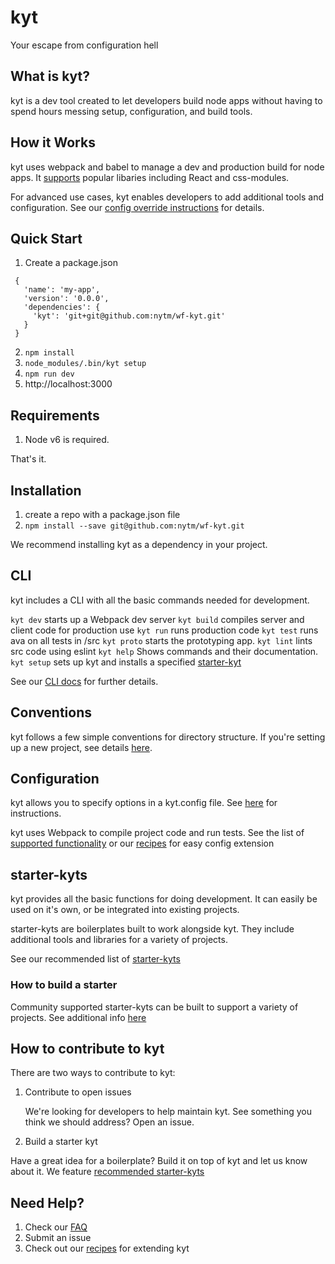 # kyt
Your escape from configuration hell

## What is kyt?
kyt is a dev tool created to let developers build node apps without having to spend hours messing setup, configuration, and build tools.


## How it Works

kyt uses webpack and babel to manage a dev and production build for node apps. It [supports](/config/webpackConfig.md) popular libaries including React and css-modules. 

For advanced use cases, kyt enables developers to add additional tools and configuration.
See our [config override instructions](/config/kytConfig.md#modifyWebpackConfig) for details.


## Quick Start

1. Create a package.json
```
 {
   'name': 'my-app',
   'version': '0.0.0',
   'dependencies': {
     'kyt': 'git+git@github.com:nytm/wf-kyt.git'
   }
 }
```
2. `npm install`
3. `node_modules/.bin/kyt setup`
4. `npm run dev`
5. http://localhost:3000


## Requirements

1. Node v6 is required.

That's it.

## Installation

1. create a repo with a package.json file
2. `npm install --save git@github.com:nytm/wf-kyt.git`

We recommend installing kyt as a dependency in your project.

## CLI

kyt includes a CLI with all the basic commands needed for development.

`kyt dev` starts up a Webpack dev server
`kyt build` compiles server and client code for production use
`kyt run` runs production code
`kyt test` runs ava on all tests in /src
`kyt proto` starts the prototyping app.
`kyt lint` lints src code using eslint
`kyt help` Shows commands and their documentation.
`kyt setup` sets up kyt and installs a specified [starter-kyt](/Starterkyts.md)

See our [CLI docs](/cli) for further details.

## Conventions
kyt follows a few simple conventions for directory structure. If you're setting up a new project, see details [here](/conventions.md). 


## Configuration

kyt allows you to specify options in a kyt.config file.
See [here](https://github.com/nytm/wf-kyt/kytConfig.md) for instructions.

kyt uses Webpack to compile project code and run tests.
See the list of [supported functionality](/config/webpackConfig.md)
or our [recipes](/Recipes.md) for easy config extension


## starter-kyts

kyt provides all the basic functions for doing development. It can easily be used on it's own, or be integrated into existing projects. 

starter-kyts are boilerplates built to work alongside kyt. 
They include additional tools and libraries for a variety of projects.

See our recommended list of [starter-kyts](/Starterkyts.md) 


### How to build a starter

Community supported starter-kyts can be built to support a variety of projects. 
See additional info [here](/Starterkyts.md)


## How to contribute to kyt

There are two ways to contribute to kyt:

1. Contribute to open issues

   We're looking for developers to help maintain kyt. 
   See something you think we should address? Open an issue.

2. Build a starter kyt

  Have a great idea for a boilerplate? Build it on top of kyt and let us know about it. 
  We feature [recommended starter-kyts](/Starterkyts.md)


## Need Help?

1. Check our [FAQ](/FAQ.md)
2. Submit an issue 
2. Check out our [recipes](/Recipes.md) for extending kyt 
